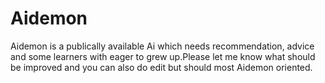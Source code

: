 # Aidemon
Aidemon is a publically available Ai which needs recommendation, advice and some learners with eager to grew up.Please let me know what should be improved and you can also do edit but should most Aidemon oriented.
